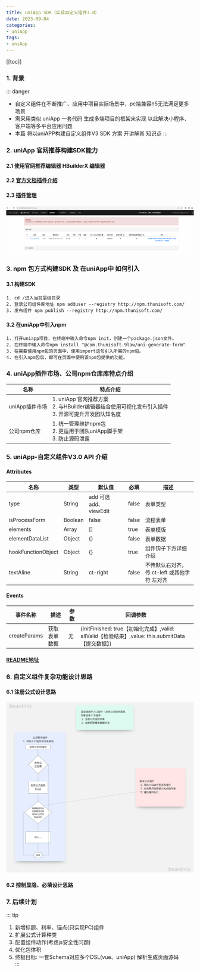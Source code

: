 ```yaml
---
title: uniApp SDK（实现自定义组件3.0）
date: 2023-09-04
categories:
- uniApp
tags:
- uniApp
---
```


[[toc]]
### 1. 背景
::: danger
* 自定义组件在不断推广、应用中项目实际场景中，pc端兼容h5无法满足更多场景
* 需采用类似 uniApp 一套代码 生成多端项目的框架来实现 以此解决小程序、客户端等多平台应用问题
* 本篇 将以uniAPP构建自定义组件V3 SDK 方案 开讲解其 知识点
  :::

### 2. uniApp 官网推荐构建SDK能力
#### 2.1 使用官网推荐编辑器 HBuilderX 编辑器
#### 2.2 [官方文档插件介绍](https://uniapp.dcloud.net.cn/plugin/uni_modules.html#%E5%BC%80%E5%8F%91-uni-modules-%E6%8F%92%E4%BB%B6)
#### 2.3 [插件管理](https://dev.dcloud.net.cn/pages/app/list)
![An image](./img/3.jpg)

### 3. npm 包方式构建SDK 及 在uniApp中 如何引入
#### 3.1 构建SDK
```text
1. cd /进入当前层级目录
2. 登录公司组件库地址 npm adduser --registry http://npm.thunisoft.com/
3. 发布组件 npm publish --registry http://npm.thunisoft.com/
```
#### 3.2 在uniApp中引入npm
```text
1. 打开uniapp项目，在终端中输入命令npm init，创建一个package.json文件。
2. 在终端中输入命令npm install "@com.thunisoft.9law/uni-generate-form"
3. 在需要使用npm包的页面中，使用import语句引入所需的npm包。
4. 在引入npm包后，即可在页面中使用该npm包提供的功能。
```

### 4. uniApp插件市场、公司npm仓库库特点介绍
| 名称          | 特点介绍                                                                      |
|-------------|---------------------------------------------------------------------------|
| uniApp插件市场  | 1. uniApp 官网推荐方案 <br/> 2. 与HBuilder编辑器结合使用可视化发布引入插件 <br/> 3. 开源可提升开发团队知名度 |
| 公司npm仓库  | 1. 统一管理维护npm包 <br/> 2. 更适用于团队uniApp脚手架 <br/> 3. 防止源码泄露                         |

### 5. uniApp-自定义组件V3.0 API 介绍
#### Attributes
| 名称                         | 类型            | 默认值                   | 必填              | 描述             |
| ----------------------------|---------------- | ----------------------  | -----------------|------------------|
| type                        | String          | add 可选 add、viewEdit   |  false           |   表单类型        |
| isProcessForm               | Boolean         | false                   |   false          |   流程表单        |
| elements                    | Array           | []                      |   true           |   表单模版        |
| elementDataList             | Object          | {}                      |   false          |   表单数据        |
| hookFunctionObject          | Object          | {}                      |   true           |组件钩子下方详细介绍 |
| textAline                   | String          | ct-right                |   false          | 不传默认右对齐，传 ct-left 或其他字符 左对齐 |


#### Events
| 事件名称                     |  描述           |   参数  | 回调参数                  |
| ----------------------------|----------------| --------|------------------------ |
| createParams                |  获取表单数据    |    无     |{initFinished: true【初始化完成】,valid: allValid【检验结果】,value: this.submitData【提交数据】}	|
#### [README地址](http://npm.thunisoft.com/-/web/detail/@com.thunisoft.9law/uni-generate-form)

### 6. 自定义组件复杂功能设计思路
#### 6.1 注册公式设计思路
![An image](./img/5.png)
#### 6.2 控制显隐、必填设计思路

### 7. 后续计划
::: tip
1. 新增标题、利率、锚点(只实现PC)组件
2. 扩展公式计算种类
3. 配置组件动作(考虑js安全性问题)
4. 优化包体积
5. 终极目标: 一套Schema对应多个DSL(vue、uniApp) 解析生成页面源码  
:::
